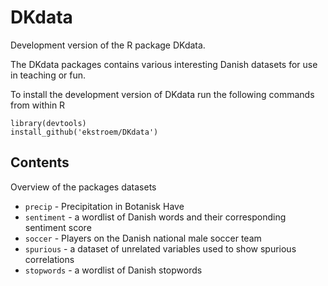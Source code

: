 # DKdata

Development version of the R package DKdata.

The DKdata packages contains various interesting Danish
datasets for use in teaching or fun.

To install the development version of DKdata run the following commands
from within R


```{r}
library(devtools)
install_github('ekstroem/DKdata')
```


## Contents

Overview of the packages datasets

* `precip` - Precipitation in Botanisk Have
* `sentiment` - a wordlist of Danish words and their corresponding sentiment score
* `soccer` - Players on the Danish national male soccer team
* `spurious` - a dataset of unrelated variables used to show spurious correlations 
* `stopwords` - a wordlist of Danish stopwords

